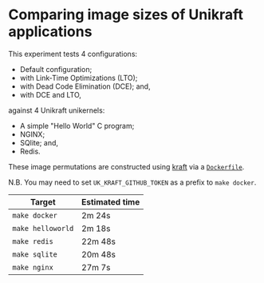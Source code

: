 # Comparing image sizes of Unikraft applications

This experiment tests 4 configurations:

 * Default configuration;
 * with Link-Time Optimizations (LTO);
 * with Dead Code Elimination (DCE); and,
 * with DCE and LTO,

against 4 Unikraft unikernels:

 * A simple "Hello World" C program;
 * NGINX;
 * SQlite; and,
 * Redis.

These image permutations are constructed using
[kraft](https://github.com/unikraft/kraft) via a [`Dockerfile`](/Dockerfile).

  N.B. You may need to set `UK_KRAFT_GITHUB_TOKEN` as a prefix to `make docker`.

| Target             | Estimated time |
|--------------------|----------------|
| `make docker`      | 2m 24s         |
| `make helloworld`  | 2m 18s         |
| `make redis`       | 22m 48s        |
| `make sqlite`      | 20m 48s        |
| `make nginx`       | 27m 7s         |

